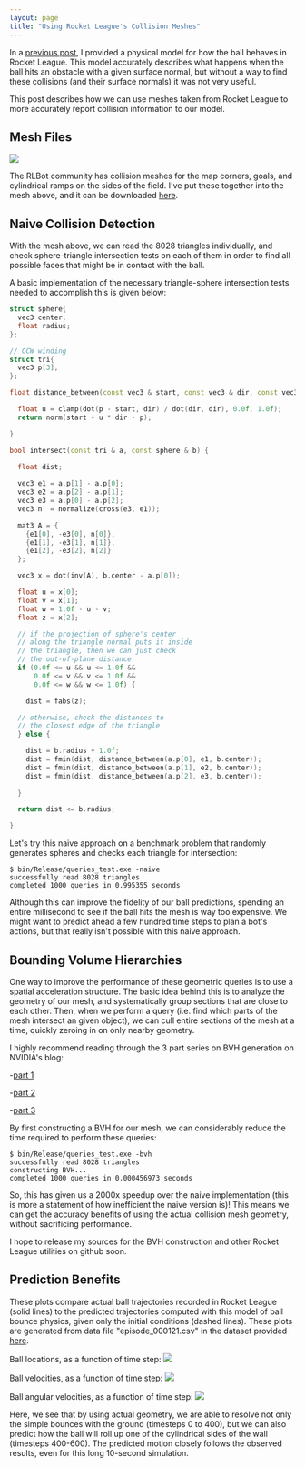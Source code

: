 ```yaml
---
layout: page
title: "Using Rocket League's Collision Meshes"
---
```


In a [previous post](/notes/RocketLeague/ball_bouncing/), 
I provided a physical model for how the ball behaves in Rocket League.
This model accurately describes what happens when the ball hits an
obstacle with a given surface normal, but without a way to find
these collisions (and their surface normals) it was not very useful.

This post describes how we can use meshes taken from Rocket League
to more accurately report collision information to our model.

## Mesh Files

![](//pitch_mesh.png)

The RLBot community has collision meshes for the map corners, goals, and 
cylindrical ramps on the sides of the field. I've put these together
into the mesh above, and it can be downloaded 
[here](/notes/RocketLeague/pitch.obj).

## Naive Collision Detection

With the mesh above, we can read the 8028 triangles individually,
and check sphere-triangle intersection tests on each of them in
order to find all possible faces that might be in contact with the
ball. 

A basic implementation of the necessary triangle-sphere intersection
tests needed to accomplish this is given below:

~~~cpp
struct sphere{
  vec3 center;
  float radius;
};

// CCW winding
struct tri{
  vec3 p[3];
};

float distance_between(const vec3 & start, const vec3 & dir, const vec3 & p) {

  float u = clamp(dot(p - start, dir) / dot(dir, dir), 0.0f, 1.0f);
  return norm(start + u * dir - p);

}

bool intersect(const tri & a, const sphere & b) {

  float dist;
    
  vec3 e1 = a.p[1] - a.p[0];
  vec3 e2 = a.p[2] - a.p[1];
  vec3 e3 = a.p[0] - a.p[2];
  vec3 n  = normalize(cross(e3, e1));

  mat3 A = {
    {e1[0], -e3[0], n[0]},
    {e1[1], -e3[1], n[1]},
    {e1[2], -e3[2], n[2]}
  };

  vec3 x = dot(inv(A), b.center - a.p[0]);

  float u = x[0];
  float v = x[1];
  float w = 1.0f - u - v;
  float z = x[2];

  // if the projection of sphere's center 
  // along the triangle normal puts it inside
  // the triangle, then we can just check
  // the out-of-plane distance
  if (0.0f <= u && u <= 1.0f &&
      0.0f <= v && v <= 1.0f &&
      0.0f <= w && w <= 1.0f) {

    dist = fabs(z);

  // otherwise, check the distances to
  // the closest edge of the triangle
  } else {

    dist = b.radius + 1.0f;
    dist = fmin(dist, distance_between(a.p[0], e1, b.center));
    dist = fmin(dist, distance_between(a.p[1], e2, b.center));
    dist = fmin(dist, distance_between(a.p[2], e3, b.center));
    
  }

  return dist <= b.radius;

}
~~~

Let's try this naive approach on a benchmark problem that
randomly generates spheres and checks each triangle for
intersection:

~~~
$ bin/Release/queries_test.exe -naive
successfully read 8028 triangles
completed 1000 queries in 0.995355 seconds
~~~

Although this can improve the fidelity of our ball predictions,
spending an entire millisecond to see if the ball hits the
mesh is way too expensive. We might want to predict ahead 
a few hundred time steps to plan a bot's actions, but 
that really isn't possible with this naive approach.

## Bounding Volume Hierarchies

One way to improve the performance of these geometric queries
is to use a spatial acceleration structure. The basic idea behind
this is to analyze the geometry of our mesh, and systematically
group sections that are close to each other. Then, when we perform
a query (i.e. find which parts of the mesh intersect an given object),
we can cull entire sections of the mesh at a time, quickly zeroing in
on only nearby geometry.

I highly recommend reading through the 3 part series on BVH generation
on NVIDIA's blog:

-[part 1](https://devblogs.nvidia.com/thinking-parallel-part-i-collision-detection-gpu/)

-[part 2](https://devblogs.nvidia.com/thinking-parallel-part-ii-tree-traversal-gpu/)

-[part 3](https://devblogs.nvidia.com/thinking-parallel-part-iii-tree-construction-gpu/)

By first constructing a BVH for our mesh, we can considerably reduce the
time required to perform these queries:

~~~
$ bin/Release/queries_test.exe -bvh
successfully read 8028 triangles
constructing BVH...
completed 1000 queries in 0.000456973 seconds
~~~

So, this has given us a 2000x speedup over the naive implementation (this
is more a statement of how inefficient the naive version is)! This means
we can get the accuracy benefits of using the actual collision mesh geometry,
without sacrificing performance.

I hope to release my sources for the BVH construction and other
Rocket League utilities on github soon.

## Prediction Benefits

These plots compare actual ball trajectories recorded in Rocket
League (solid lines) to the predicted trajectories computed with
this model of ball bounce physics, given only the initial conditions
(dashed lines). These plots are generated from data file 
"episode\_000121.csv" in the dataset provided 
[here](/notes/RocketLeague/ball_bounce_data.zip).

Ball locations, as a function of time step:
![](//bounce_roll_positions.png)

Ball velocities, as a function of time step:
![](//bounce_roll_velocities.png)

Ball angular velocities, as a function of time step:
![](//bounce_roll_angular_velocities.png)

Here, we see that by using actual geometry, we are able to
resolve not only the simple bounces with the ground (timesteps 0 to 400),
but we can also predict how the ball will roll up one of the cylindrical
sides of the wall (timesteps 400-600). The predicted motion closely 
follows the observed results, even for this long 10-second simulation.
